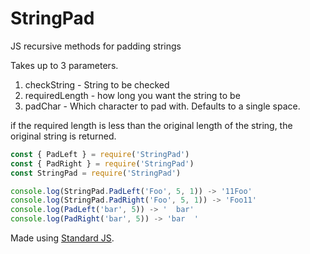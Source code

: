 # StringPad
JS recursive methods for padding strings

Takes up to 3 parameters.
1. checkString - String to be checked
2. requiredLength - how long you want the string to be
3. padChar - Which character to pad with. Defaults to a single space.

if the required length is less than the original length of the string, the original string is returned.

```javascript
const { PadLeft } = require('StringPad')
const { PadRight } = require('StringPad')
const StringPad = require('StringPad')

console.log(StringPad.PadLeft('Foo', 5, 1)) -> '11Foo'
console.log(StringPad.PadRight('Foo', 5, 1)) -> 'Foo11'
console.log(PadLeft('bar', 5)) -> '  bar'
console.log(PadRight('bar', 5)) -> 'bar  '

```


Made using [Standard JS](https://standardjs.com/).
